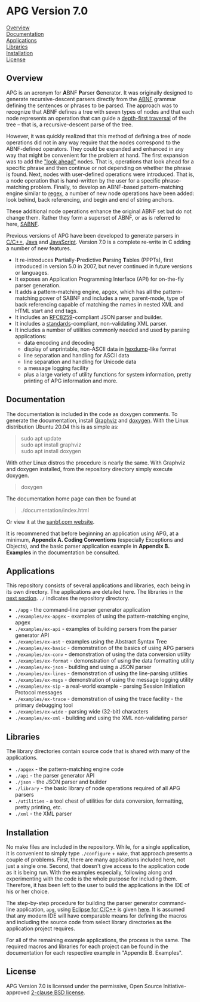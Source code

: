 ﻿# APG Version 7.0

[Overview](#overview)<br>
[Documentation](#doc)<br>
[Applications](#apps)<br>
[Libraries](#libs)<br>
[Installation](#install)<br>
[License](#license)

##  <a id='overview'></a> Overview 
APG is an acronym for **A**BNF **P**arser **G**enerator. It was originally designed to generate recursive-descent parsers directly from the [ABNF](https://tools.ietf.org/html/rfc5234) grammar defining the sentences or phrases to be parsed. The approach was to recognize that ABNF defines a tree with seven types of nodes and that each node represents an operation that can guide a [depth-first traversal](https://en.wikipedia.org/wiki/Tree_traversal) of the tree – that is, a recursive-descent parse of the tree.

However, it was quickly realized that this method of defining a tree of node operations did not in any way require that the nodes correspond to the ABNF-defined operators. They could be expanded and enhanced in any way that might be convenient for the problem at hand. The first expansion was to add the ["look ahead"](https://en.wikipedia.org/wiki/Syntactic_predicate) nodes. That is, operations that look ahead for a specific phrase and then continue or not depending on whether the phrase is found. Next, nodes with user-defined operations were introduced. That is, a node operation that is hand-written by the user for a specific phrase-matching problem. Finally, to develop an ABNF-based pattern-matching engine similar to [regex](https://en.wikipedia.org/wiki/Regular_expression), a number of new node operations have been added: look behind, back referencing, and begin and end of string anchors.

These additional node operations enhance the original ABNF set but do not change them. Rather they form a superset of ABNF, or as is referred to here, [SABNF](./SABNF.md).

Previous versions of APG have been developed to generate parsers in [C/C++](https://github.com/ldthomas/apg-6.3), [Java](https://github.com/ldthomas/apg-java) and [JavaScript](https://github.com/ldthomas/apg-js2). Version 7.0 is a complete re-write in C adding a number of new features.

-   It re-introduces **P**artially-**P**redictive **P**arsing **T**ables (PPPTs), first introduced in version 5.0 in 2007, but never continued in future versions or languages.
-   It exposes an Application Programming Interface (API) for on-the-fly parser generation.
-   It adds a pattern-matching engine, apgex, which has all the pattern-matching power of SABNF and includes a new, parent-mode, type of back referencing capable of matching the names in nested XML and HTML start and end tags. 
-   It includes an [RFC8259](https://tools.ietf.org/html/rfc8259)-compliant JSON parser and builder.
-   It includes a [standards](https://www.w3.org/TR/REC-xml/)-compliant, non-validating XML parser.
-   It includes a number of utilities commonly needed and used by parsing applications:
    -   data encoding and decoding
    -   display of unprintable, non-ASCII data in [hexdump](https://www.man7.org/linux/man-pages/man1/hexdump.1.html)-like format
    -   line separation and handling for ASCII data
    -   line separation and handling for Unicode data
    -   a message logging facility
    -   plus a large variety of utility functions for system information, pretty printing of APG information and more. 

##  <a id='doc'></a> Documentation 
The documentation is included in the code as doxygen comments. To generate the documentation, install [Graphviz](https://graphviz.org/) and [doxygen](https://www.doxygen.nl/index.html). With the Linux distribution Ubuntu 20.04 this is as simple as:
> sudo apt update<br>
> sudo apt install graphviz<br>
> sudo apt install doxygen

With other Linux distros the procedure is nearly the same. With Graphviz and doxygen installed, from the repository directory simply execute doxygen.
> doxygen

The documentation home page can then be found at
> ./documentation/index.html

Or view it at the [sanbf.com website](https://sabnf.com/docs/doc7.0/index.html).

It is recommened that before beginning an application using APG, at a minimum,  **Appendix A. Coding Conventions** (especially Exceptions and Objects), and the basic parser application example in **Appendix B. Examples** in the documentation be consulted.

##  <a id='apps'></a> Applications 
This repository consists of several applications and libraries, each being in its own directory. The applications are detailed here. The libraries in the [next section](#libs). `./` indicates the repository directory.

 - `./apg` - the command-line parser generator application
 - `./examples/ex-apgex` - examples of using the pattern-matching engine, apgex
 - `./examples/ex-api` - examples of building parsers from the parser generator API
 - `./examples/ex-ast` - examples using the Abstract Syntax Tree
 - `./examples/ex-basic` - demonstration of the basics of using APG parsers
 - `./examples/ex-conv` - demonstration of using the data conversion utility
 - `./examples/ex-format` - demonstration of using the data formatting utility
 - `./examples/ex-json` - building and using a JSON parser
 - `./examples/ex-lines` - demonstration of using the line-parsing utilities
 - `./examples/ex-msgs` - demonstration of using the message logging utility
 - `./examples/ex-sip` - a real-world example - parsing Session Initiation Protocol messages
 - `./examples/ex-trace` - demonstration of using the trace facility - the primary debugging tool
 - `./examples/ex-wide` - parsing wide (32-bit) characters
 - `./examples/ex-xml` - building and using the XML non-validating parser

##  <a id='libs'></a> Libraries 
The library directories contain source code that is shared with many of the applications.

 - `./apgex` - the pattern-matching engine code
 - `./api` - the parser generator API
 - `./json` - the JSON parser and builder
 - `./library` - the basic library of node operations required of all APG parsers
 - `./utilities` - a tool chest of utilities for data conversion, formatting, pretty printing, etc.
 - `./xml` - the XML parser

##  <a id='install'></a> Installation 
No make files are included in the repository. While, for a single application, it is convenient to simply type `./configure` + `make`,
that approach presents a couple of problems. First, there are many applications included here, not just a single one. Second, that doesn't give access to the application code as it is being run. With the examples especially, following along and experimenting with the code is the whole purpose for including them. Therefore, it has been left to the user to build the applications in the IDE of his or her choice.

The step-by-step procedure for building the parser generator command-line application, `apg`,  using [Eclipse for C/C++](https://www.eclipse.org/downloads/packages/) is given [here](Installation.md). It is assumed that any modern IDE will have comparable means for defining the macros and including the source code from select library directories as the application project requires.

For all of the remaining example applications, the process is the same. The required macros and libraries for each project can be found in the documentation for each respective example in   "Appendix B. Examples".

##  <a id='license'></a> License 
APG Version 7.0 is licensed under the permissive,  Open Source Initiative-approved [2-clause BSD license](LICENSE.md). 

